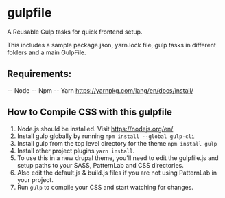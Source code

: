# gulpfile
A Reusable Gulp tasks for quick frontend setup.

This includes a sample package.json, yarn.lock file, gulp tasks in different folders and a main GulpFile.

## Requirements:
-- Node
-- Npm
-- Yarn https://yarnpkg.com/lang/en/docs/install/

## How to Compile CSS with this gulpfile 
1. Node.js should be installed. Visit https://nodejs.org/en/
2. Install gulp globally by running `npm install --global gulp-cli`
3. Install gulp from the top level directory for the theme `npm install gulp`
4. Install other project plugins `yarn install`.
5. To use this in a new drupal theme, you'll need to edit the gulpfile.js and setup paths to your SASS, PatternLab and CSS directories.
6. Also edit the default.js & build.js files if you are not using PatternLab in your project.
7. Run `gulp` to compile your CSS and start watching for changes.
